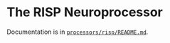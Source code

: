 # The RISP Neuroprocessor

Documentation is in [`processors/risp/README.md`](../processors/risp/README.md).
